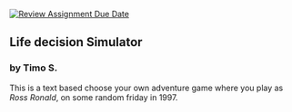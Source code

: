 [![Review Assignment Due Date](https://classroom.github.com/assets/deadline-readme-button-22041afd0340ce965d47ae6ef1cefeee28c7c493a6346c4f15d667ab976d596c.svg)](https://classroom.github.com/a/18nK7qGW)
## **Life decision Simulator**
### by Timo S.
This is a text based choose your own adventure game where you play as *Ross Ronald*, on some random friday in 1997.
